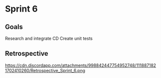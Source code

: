 # Sprint 6
## Goals
Research and integrate CD
Create unit tests

## Retrospective
https://cdn.discordapp.com/attachments/998842447754952748/1118871821702410260/Retrospective_Sprint_6.png